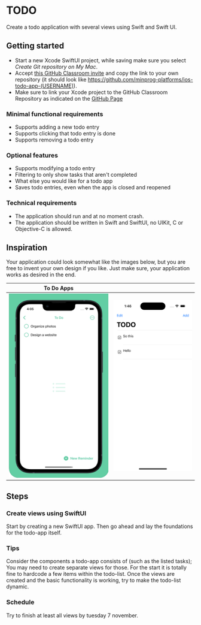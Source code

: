 # TODO

Create a todo application with several views using Swift and Swift UI. 
 

## Getting started

- Start a new Xcode SwiftUI project, while saving make sure you select _Create Git repository on My Mac_.
- Accept [this GitHub Classroom invite](https://classroom.github.com/a/CPtSIJ_B) and copy the link to your own repository (it should look like https://github.com/minprog-platforms/ios-todo-app-(USERNAME)).
- Make sure to link your Xcode project to the GitHub Classroom Repository as indicated on the [GitHub Page](/ios/github)


### Minimal functional requirements

- Supports adding a new todo entry
- Supports clicking that todo entry is done
- Supports removing a todo entry

### Optional features

- Supports modifying a todo entry
- Filtering to only show tasks that aren't completed
- What else you would like for a todo app
- Saves todo entries, even when the app is closed and reopened

### Technical requirements

* The application should run and at no moment crash.
* The application should be written in Swift and SwiftUI, no UIKit, C or Objective-C is allowed.

## Inspiration

Your application could look somewhat like the images below, but you are free to invent your own design if you like. Just make sure, your application works as desired in the end.

<!-- ![](IMG_0459.jpg)
![](todoInspiration.png) -->

<!-- <p display="inline-block">
<img src="IMG_0459.jpg" alt="ToDo app1" width="300"/>
<img src="todoInspiration.png" alt="ToDo app2" width="255.5"/>
</p> -->


| To Do Apps                          |                                     |
| ----------------------------------- | ----------------------------------- |
| ![App2](IMG_0459.jpg)               | ![App1](todoInspiration.png)        |


## Steps

### Create views using SwiftUI
Start by creating a new SwiftUI app. Then go ahead and lay the foundations for the todo-app itself. 

### Tips
Consider the components a todo-app consists of (such as the listed tasks); You may need to create separate views for those. For the start it is totally fine to hardcode a few items within the todo-list. Once the views are created and the basic functionality is working, try to make the todo-list dynamic. 


### Schedule
Try to finish at least all views by tuesday 7 november.